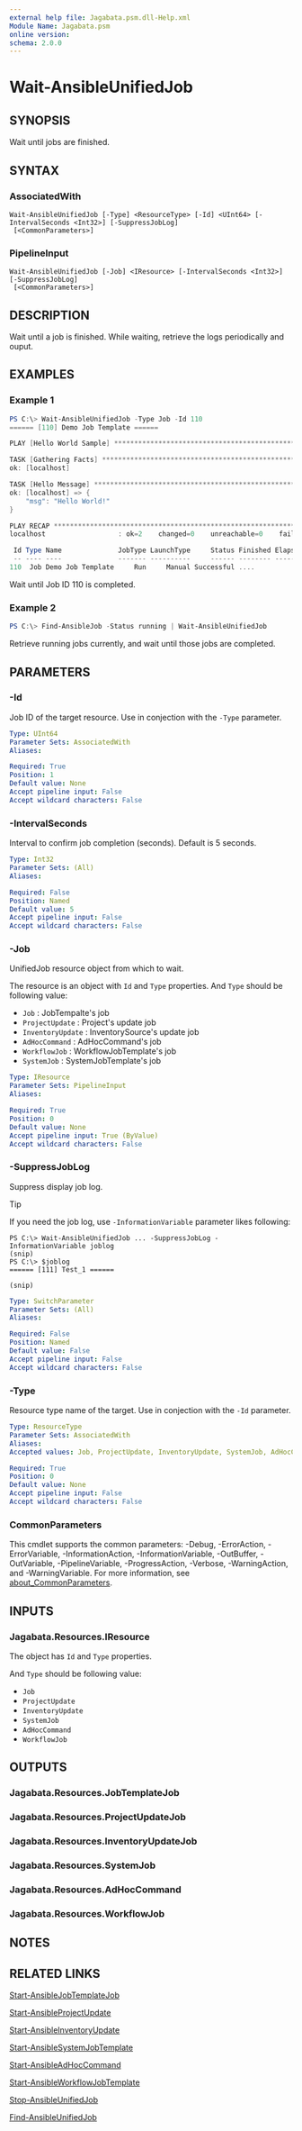 ```yaml
---
external help file: Jagabata.psm.dll-Help.xml
Module Name: Jagabata.psm
online version:
schema: 2.0.0
---
```


# Wait-AnsibleUnifiedJob

## SYNOPSIS
Wait until jobs are finished.

## SYNTAX

### AssociatedWith
```
Wait-AnsibleUnifiedJob [-Type] <ResourceType> [-Id] <UInt64> [-IntervalSeconds <Int32>] [-SuppressJobLog]
 [<CommonParameters>]
```

### PipelineInput
```
Wait-AnsibleUnifiedJob [-Job] <IResource> [-IntervalSeconds <Int32>] [-SuppressJobLog]
 [<CommonParameters>]
```

## DESCRIPTION
Wait until a job is finished.
While waiting, retrieve the logs periodically and ouput.

## EXAMPLES

### Example 1
```powershell
PS C:\> Wait-AnsibleUnifiedJob -Type Job -Id 110
====== [110] Demo Job Template ======

PLAY [Hello World Sample] ******************************************************

TASK [Gathering Facts] *********************************************************
ok: [localhost]

TASK [Hello Message] ***********************************************************
ok: [localhost] => {
    "msg": "Hello World!"
}

PLAY RECAP *********************************************************************
localhost                  : ok=2    changed=0    unreachable=0    failed=0    skipped=0    rescued=0    ignored=0

 Id Type Name              JobType LaunchType     Status Finished Elapsed LaunchedBy     Template Note
 -- ---- ----              ------- ----------     ------ -------- ------- ----------     -------- ----
110  Job Demo Job Template     Run     Manual Successful ....         ... ...             ...      ...
```

Wait until Job ID 110 is completed.

### Example 2
```powershell
PS C:\> Find-AnsibleJob -Status running | Wait-AnsibleUnifiedJob
```

Retrieve running jobs currently, and wait until those jobs are completed.

## PARAMETERS

### -Id
Job ID of the target resource.
Use in conjection with the `-Type` parameter.

```yaml
Type: UInt64
Parameter Sets: AssociatedWith
Aliases:

Required: True
Position: 1
Default value: None
Accept pipeline input: False
Accept wildcard characters: False
```

### -IntervalSeconds
Interval to confirm job completion (seconds).
Default is 5 seconds.

```yaml
Type: Int32
Parameter Sets: (All)
Aliases:

Required: False
Position: Named
Default value: 5
Accept pipeline input: False
Accept wildcard characters: False
```

### -Job
UnifiedJob resource object from which to wait.

The resource is an object with `Id` and `Type` properties.
And `Type` should be following value:  
- `Job`             : JobTempalte's job  
- `ProjectUpdate`   : Project's update job  
- `InventoryUpdate` : InventorySource's update job  
- `AdHocCommand`    : AdHocCommand's job  
- `WorkflowJob`     : WorkflowJobTemplate's job  
- `SystemJob`       : SystemJobTemplate's job

```yaml
Type: IResource
Parameter Sets: PipelineInput
Aliases:

Required: True
Position: 0
Default value: None
Accept pipeline input: True (ByValue)
Accept wildcard characters: False
```

### -SuppressJobLog
Suppress display job log.

> [!TIP]  
> If you need the job log, use `-InformationVariable` parameter likes following:  
>  
>     PS C:\> Wait-AnsibleUnifiedJob ... -SuppressJobLog -InformationVariable joblog  
>     (snip)  
>     PS C:\> $joblog  
>     ====== [111] Test_1 ======  
>     
>     (snip)  

```yaml
Type: SwitchParameter
Parameter Sets: (All)
Aliases:

Required: False
Position: Named
Default value: False
Accept pipeline input: False
Accept wildcard characters: False
```

### -Type
Resource type name of the target.
Use in conjection with the `-Id` parameter.

```yaml
Type: ResourceType
Parameter Sets: AssociatedWith
Aliases:
Accepted values: Job, ProjectUpdate, InventoryUpdate, SystemJob, AdHocCommand, WorkflowJob

Required: True
Position: 0
Default value: None
Accept pipeline input: False
Accept wildcard characters: False
```

### CommonParameters
This cmdlet supports the common parameters: -Debug, -ErrorAction, -ErrorVariable, -InformationAction, -InformationVariable, -OutBuffer, -OutVariable, -PipelineVariable, -ProgressAction, -Verbose, -WarningAction, and -WarningVariable. For more information, see [about_CommonParameters](http://go.microsoft.com/fwlink/?LinkID=113216).

## INPUTS

### Jagabata.Resources.IResource
The object has `Id` and `Type` properties.

And `Type` should be following value:  
- `Job`  
- `ProjectUpdate`  
- `InventoryUpdate`  
- `SystemJob`  
- `AdHocCommand`  
- `WorkflowJob`

## OUTPUTS

### Jagabata.Resources.JobTemplateJob
### Jagabata.Resources.ProjectUpdateJob
### Jagabata.Resources.InventoryUpdateJob
### Jagabata.Resources.SystemJob
### Jagabata.Resources.AdHocCommand
### Jagabata.Resources.WorkflowJob
## NOTES

## RELATED LINKS

[Start-AnsibleJobTemplateJob](Start-AnsibleJobTemplate.md)

[Start-AnsibleProjectUpdate](Start-AnsibleProjectUpdate.md)

[Start-AnsibleInventoryUpdate](Start-AnsibleInventoryUpdate.md)

[Start-AnsibleSystemJobTemplate](Start-AnsibleSystemJobTemplate.md)

[Start-AnsibleAdHocCommand](Start-AnsibleAdHocCommand.md)

[Start-AnsibleWorkflowJobTemplate](Start-AnsibleWorkflowJobTemplate.md)

[Stop-AnsibleUnifiedJob](Stop-AnsibleUnifiedJob.md)

[Find-AnsibleUnifiedJob](Find-AnsibleUnifiedJob.md)

